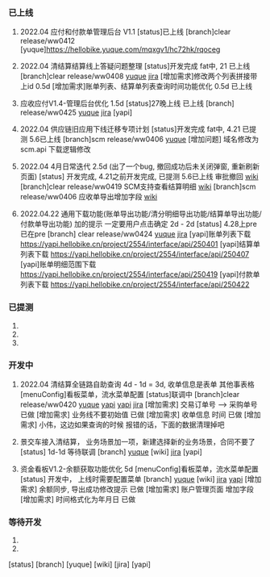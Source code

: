 ### 已上线
1. 2022.04 应付和付款单管理后台 V1.1
  [status]已上线
  [branch]clear release/ww0412
  [yuque]https://hellobike.yuque.com/mqxgv1/hc72hk/rqoceg

2. 2022.04 清结算结算线上答疑问题整理
  [status]开发完成 fat中, 21 已上线
  [branch]clear release/ww0408
  [yuque](https://hellobike.yuque.com/mqxgv1/at0uwh/gaa5ib)
  [jira](https://jira.hellobike.cn/browse/ALADDIN-4706)
  [增加需求]修改两个列表拼接带上id 0.5d
  [增加需求]账单列表、结算单列表查询时间功能优化 0.5d 已上线

3. 应收应付V1.4-管理后台优化 1.5d
  [status]27晚上线 已上线
  [branch] release/ww0425
  [yuque](https://hellobike.yuque.com/docs/share/dc4fd5c1-f5ba-4da5-a3a9-5486da8dc1e6?#)
  [jira](https://jira.hellobike.cn/browse/ALADDIN-4898)
  [yapi]

4. 2022.04 供应链旧应用下线迁移专项计划
  [status]开发完成 fat中, 4.21 已提测  5.6已上线
  [branch]scm release/ww0406
  [yuque](https://hellobike.yuque.com/vo6hf0/gydhg1/mr7nm4)
  [增加问题] 域名修改为scm.api 下载逻辑修改

5. 2022.04 4月日常迭代 2.5d (出了一个bug, 撤回成功后未关闭弹窗, 重新刷新页面)
  [status] 开发完成, 4.21之前开发完成, 已提测   5.6已上线
  审批撤回 
  [wiki](http://wiki.cheyaoshicorp.com/pages/viewpage.action?pageId=292672030)
  [branch]clear release/ww0419
  SCM支持查看结算明细
  [wiki](http://wiki.cheyaoshicorp.com/pages/viewpage.action?pageId=292675493)
  [branch]scm release/ww0406
  应收单导出增加字段
  [wiki](http://wiki.cheyaoshicorp.com/pages/viewpage.action?pageId=264057701)

6. 2022.04.22 通用下载功能(账单导出功能/清分明细导出功能/结算单导出功能/付款单导出功能) 加的提示 一定要用户点击确定 
  2d - 2d
  [status] 4.28上pre 已在pre
  [branch] clear release/ww0424
  [yuque](https://hellobike.yuque.com/hb3fga/newbie/mc33f5)
  [jira](https://jira.hellobike.cn/browse/ALADDIN-4295)
  [yapi]账单列表下载 https://yapi.hellobike.cn/project/2554/interface/api/250401
  [yapi]结算单列表下载 https://yapi.hellobike.cn/project/2554/interface/api/250407
  [yapi]账单明细范围下载 https://yapi.hellobike.cn/project/2554/interface/api/250419
  [yapi]付款单列表下载 https://yapi.hellobike.cn/project/2554/interface/api/250422
### 已提测
1. 

2. 

3. 
### 开发中
1. 2022.04 清结算全链路自助查询 4d - 1d = 3d, 收单信息是表单  其他事表格
  [menuConfig]看板菜单，流水菜单配置
  [status]联调中
  [branch]clear release/ww0420
  [yuque](https://hellobike.yuque.com/hb3fga/newbie/iwa6zg)
  [yapi](https://yapi.hellobike.cn/project/2554/interface/api/249732)
  [yapi](https://yapi.hellobike.cn/project/2554/interface/api/249804)
  [jira](https://jira.hellobike.cn/browse/ALADDIN-4706)
  [增加需求] 交易订单号 --> 采购单号 已做
  [增加需求] 业务线不要初始值 已做
  [增加需求] 收单信息 时间 已做
  [增加需求] 小伟，这边如果查询的时候 报错的话，下面的数据清理掉吧
<!-- JZ-CG-ST1DCJ-20201120-001(LX) -->
<!-- 业务订单号：TJJHBB-CG-TJJH-20220315-001(PC) -->
<!-- 入库/发货单号：sn_20220317821693101696307200 -->

<!-- HELLO_EXPRESSCAR -->
<!-- TP20220126114955200000100030024 -->

2. 景交车接入清结算， 业务场景加一项，新建选择新的业务场景，合同不要了
  [status] 1d-1d 等待联调
  [branch]
  [yuque](https://hellobike.yuque.com/hb3fga/newbie/gd3st9)
  [wiki]
  [jira](https://jira.hellobike.cn/browse/ALADDIN-4964)
  [yapi]

3. 资金看板V1.2-余额获取功能优化 5d
  [menuConfig]看板菜单，流水菜单配置
  [status] 开发中， 上线时需要配置菜单
  [branch]
  [yuque](https://hellobike.yuque.com/hb3fga/newbie/gzevzp)
  [wiki]
  [jira](https://jira.hellobike.cn/browse/ALADDIN-4843)
  [yapi](https://hellobike.yuque.com/mqxgv1/hc72hk/se5bt5#j1F4E)
  [增加需求] 余额同步, 导出成功修改提示 已做
  [增加需求] 账户管理页面 增加字段 
  [增加需求] 时间格式化为年月日 已做
### 等待开发
1. 

2. 

  [status]
  [branch]
  [yuque]
  [wiki]
  [jira]
  [yapi]